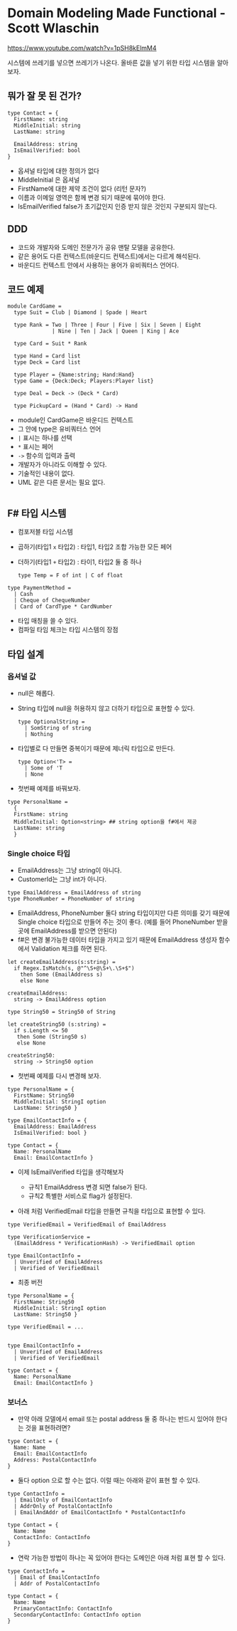 # Domain Modeling Made Functional - Scott Wlaschin

https://www.youtube.com/watch?v=1pSH8kElmM4

시스템에 쓰레기를 넣으면 쓰레기가 나온다. 올바른 값을 넣기 위한 타입 시스템을 알아보자.

## 뭐가 잘 못 된 건가?

```f#
type Contact = {
  FirstName: string
  MiddleInitial: string
  LastName: string

  EmailAddress: string
  IsEmailVerified: bool
}
```

- 옵셔널 타입에 대한 정의가 없다
- MiddleInitial 은 옵셔널
- FirstName에 대한 제약 조건이 없다 (리턴 문자?)
- 이름과 이메일 영역은 함께 변경 되기 때문에 묶어야 한다.
- IsEmailVerified false가 초기값인지 인증 받지 않은 것인지 구분되지 않는다.

## DDD

- 코드와 개발자와 도메인 전문가가 공유 맨탈 모델을 공유한다.
- 같은 용어도 다른 컨텍스트(바운디드 컨텍스트)에서는 다르게 해석된다.
- 바운디드 컨텍스트 안에서 사용하는 용어가 유비쿼터스 언어다.

## 코드 예제

```f#
module CardGame =
  type Suit = Club | Diamond | Spade | Heart

  type Rank = Two | Three | Four | Five | Six | Seven | Eight
              | Nine | Ten | Jack | Queen | King | Ace

  type Card = Suit * Rank

  type Hand = Card list
  type Deck = Card list

  type Player = {Name:string; Hand:Hand}
  type Game = {Deck:Deck; Players:Player list}

  type Deal = Deck -> (Deck * Card)

  type PickupCard = (Hand * Card) -> Hand
```

- module인 CardGame은 바운디드 컨텍스트
- 그 안에 type은 유비쿼터스 언어
- `|` 표시는 하나를 선택
- `*` 표시는 페어
- `->` 함수의 입력과 출력
- 개발자가 아니라도 이해할 수 있다.
- 기술적인 내용이 없다.
- UML 같은 다른 문서는 필요 없다.

```clojure

```

## F# 타입 시스템

- 컴포저블 타입 시스템
- 곱하기(타입1 `x` 타입2) : 타입1, 타입2 조합 가능한 모든 페어
- 더하기(타입1 `+` 타입2) : 타이1, 타입2 둘 중 하나

  ```f#
  type Temp = F of int | C of float
  ```

```f#
type PaymentMethod =
  | Cash
  | Cheque of ChequeNumber
  | Card of CardType * CardNumber
```

- 타입 매칭을 쓸 수 있다.
- 컴파일 타임 체크는 타입 시스템의 장점

## 타입 설계

### 옵셔널 값

- null은 해롭다.
- String 타입에 null을 허용하지 않고 더하기 타입으로 표현할 수 있다.

  ```f#
  type OptionalString =
    | SomString of string
    | Nothing
  ```

- 타입별로 다 만들면 중복이기 때문에 제너릭 타입으로 만든다.

  ```f#
  type Option<'T> =
    | Some of 'T
    | None
  ```

- 첫번째 예제를 바꿔보자.

```
type PersonalName =
  {
  FirstName: string
  MiddleInitial: Option<string> ## string option을 f#에서 제공
  LastName: string
  }
```

### Single choice 타입

- EmailAddress는 그냥 string이 아니다.
- CustomerId는 그냥 int가 아니다.

```f#
type EmailAddress = EmailAddress of string
type PhoneNumber = PhoneNumber of string
```

- EmailAddress, PhoneNumber 둘다 string 타입이지만 다른 의미를 갖기 때문에 Single choice
  타입으로 만들어 주는 것이 좋다. (예를 들어 PhoneNumber 받을 곳에 EmailAddress를 받으면 안된다)
- f#은 변경 불가능한 데이터 타입을 가지고 있기 때문에 EmailAddress 생성자 함수에서 Validation 체크를
  하면 된다.

```f#
let createEmailAddress(s:string) =
  if Regex.IsMatch(s, @"^\S+@\S+\.\S+$")
    then Some (EmailAddress s)
    else None

createEmailAddress:
  string -> EmailAddress option
```

```f#
type String50 = String50 of String

let createString50 (s:string) =
  if s.Length <= 50
   then Some (String50 s)
   else None

createString50:
  string -> String50 option
```

- 첫번째 예제를 다시 변경해 보자.

```f#
type PersonalName = {
  FirstName: String50
  MiddleInitial: StringI option
  LastName: String50 }

type EmailContactInfo = {
  EmailAddress: EmailAddress
  IsEmailVerified: bool }

type Contact = {
  Name: PersonalName
  Email: EmailContactInfo }
```

- 이제 IsEmailVerified 타입을 생각해보자
  - 규칙1 EmailAddress 변경 되면 false가 된다.
  - 규칙2 특별한 서비스로 flag가 설정된다.

- 아래 처럼 VerifiedEmail 타입을 만들면 규칙을 타입으로 표현할 수 있다.

```f#
type VerifiedEmail = VerifiedEmail of EmailAddress

type VerificationService =
  (EmailAddress * VerificationHash) -> VerifiedEmail option

type EmailContactInfo =
  | Unverified of EmailAddress
  | Verified of VerifiedEmail
```
- 최종 버전

```f#
type PersonalName = {
  FirstName: String50
  MiddleInitial: StringI option
  LastName: String50 }

type VerifiedEmail = ...


type EmailContactInfo =
  | Unverified of EmailAddress
  | Verified of VerifiedEmail

type Contact = {
  Name: PersonalName
  Email: EmailContactInfo }
```

### 보너스

- 만약 아래 모델에서 email 또는 postal address 둘 중 하나는 반드시 있어야 한다는 것을 표현하려면?

```f#
type Contact = {
  Name: Name
  Email: EmailContactInfo
  Address: PostalContactInfo
}
```

- 둘다 option 으로 할 수는 없다. 이럴 때는 아래와 같이 표현 할 수 있다.

```f#
type ContactInfo =
  | EmailOnly of EmailContactInfo
  | AddrOnly of PostalContactInfo
  | EmailAndAddr of EmailContactInfo * PostalContactInfo

type Contact = {
  Name: Name
  ContactInfo: ContactInfo
}
```

- 연락 가능한 방법이 하나는 꼭 있어야 한다는 도메인은 아래 처럼 표현 할 수 있다.

```f#
type ContactInfo =
  | Email of EmailContactInfo
  | Addr of PostalContactInfo

type Contact = {
  Name: Name
  PrimaryContactInfo: ContactInfo
  SecondaryContactInfo: ContactInfo option
}
```
